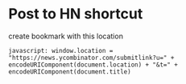 # Post to HN shortcut

create bookmark with this location

	javascript: window.location = "https://news.ycombinator.com/submitlink?u=" + encodeURIComponent(document.location) + "&t=" + encodeURIComponent(document.title)